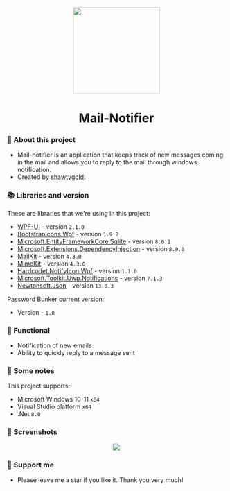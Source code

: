 <div align="center"><img src="https://github.com/Shawtygold/MailNotifier/blob/master/MailNotifierGithubIcon.png" width="200" height="200"/>
<h1>Mail-Notifier</1>
</div>
  
### :pencil: About this project
- Mail-notifier is an application that keeps track of new messages coming in the mail and allows you to reply to the mail through windows notification.
- Created by [shawtygold](https://github.com/Shawtygold).

### 📚 Libraries and version
These are libraries that we're using in this project:
- [WPF-UI](https://github.com/lepoco/wpfui) - version `2.1.0`
- [BootstrapIcons.Wpf](https://github.com/helluvamatt/BootstrapIcons.Net) - version `1.9.2`
- [Microsoft.EntityFrameworkCore.Sqlite](https://www.nuget.org/packages/Microsoft.EntityFrameworkCore.Sqlite) - version `8.0.1`
- [Microsoft.Extensions.DependencyInjection](https://www.nuget.org/packages/Microsoft.Extensions.DependencyInjection) - version `8.0.0`
- [MailKit](https://github.com/jstedfast/MailKit) - version `4.3.0`
- [MimeKit](https://github.com/jstedfast/MimeKit) - version `4.3.0`
- [Hardcodet.NotifyIcon.Wpf](https://github.com/hardcodet/wpf-notifyicon?tab=readme-ov-file) - version `1.1.0`
- [Microsoft.Toolkit.Uwp.Notifications](https://www.nuget.org/packages/Microsoft.Toolkit.Uwp.Notifications/) - version `7.1.3`
- [Newtonsoft.Json](https://www.nuget.org/packages/Newtonsoft.Json/) - version `13.0.3`

Password Bunker current version: 
- Version - `1.0`
  
### 📖 Functional
- Notification of new emails
- Ability to quickly reply to a message sent

 ### 📜 Some notes
 This project supports:
 - Microsoft Windows 10-11 `x64`
 - Visual Studio platform `x64`
 - .Net `8.0`

### 📸 Screenshots
<div align="center">
  <img src="https://github.com/Shawtygold/MailNotifier/blob/master/Screenshot1.png"/>
</div>

 ### 🤝 Support me
 - Please leave me a star if you like it. Thank you very much! 
